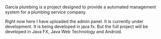 Garcia plumbing is a project designed to provide a automated management system for a plumbing service company.

Right now here I have uploaded the admin panel. It is currently under development. It is being developed in java fx.
But the full project will be developed in Java FX, Java Web Technology and Android.
